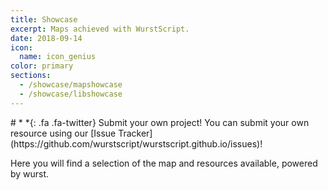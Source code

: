 ```yaml
---
title: Showcase
excerpt: Maps achieved with WurstScript.
date: 2018-09-14
icon:
  name: icon_genius
color: primary
sections:
  - /showcase/mapshowcase
  - /showcase/libshowcase
---
```


<div class="jumbotron">
# *&nbsp;*{: .fa .fa-twitter} Submit your own project!
You can submit your own resource using our [Issue Tracker](https://github.com/wurstscript/wurstscript.github.io/issues)!
</div>

Here you will find a selection of the map and resources available, powered by wurst.

